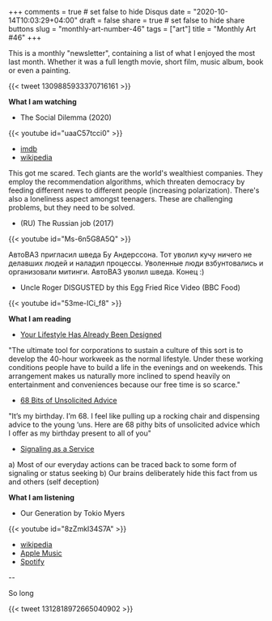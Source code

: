 +++
comments = true	# set false to hide Disqus
date = "2020-10-14T10:03:29+04:00"
draft = false
share = true	# set false to hide share buttons
slug = "monthly-art-number-46"
tags = ["art"]
title = "Monthly Art #46"
+++

This is a monthly "newsletter", containing a list of what I enjoyed the most
last month. Whether it was a full length movie, short film, music album, book
or even a painting.

<!--more-->

{{< tweet 1309885933370716161 >}}

**What I am watching**

* The Social Dilemma (2020)

{{< youtube id="uaaC57tcci0" >}}

  - [imdb](https://www.imdb.com/title/tt11464826/)
  - [wikipedia](https://en.wikipedia.org/wiki/The_Social_Dilemma)

This got me scared. Tech giants are the world's wealthiest companies. They
employ the recommendation algorithms, which threaten democracy by feeding
different news to different people (increasing polarization). There's also a
loneliness aspect amongst teenagers. These are challenging problems, but they
need to be solved.

* (RU) The Russian job (2017)

{{< youtube id="Ms-6n5G8A5Q" >}}

АвтоВАЗ пригласил шведа Бу Андерссона. Тот уволил кучу ничего не делавших людей
и наладил процессы. Уволенные люди взбунтовались и организовали митинги.
АвтоВАЗ уволил шведа. Конец :)

* Uncle Roger DISGUSTED by this Egg Fried Rice Video (BBC Food)

{{< youtube id="53me-ICi_f8" >}}

**What I am reading**

* [Your Lifestyle Has Already Been Designed](https://www.raptitude.com/2010/07/your-lifestyle-has-already-been-designed/)

"The ultimate tool for corporations to sustain a culture of this sort is to
develop the 40-hour workweek as the normal lifestyle. Under these working
conditions people have to build a life in the evenings and on weekends. This
arrangement makes us naturally more inclined to spend heavily on entertainment
and conveniences because our free time is so scarce."

* [68 Bits of Unsolicited Advice](https://kk.org/thetechnium/68-bits-of-unsolicited-advice/)

"It’s my birthday. I’m 68. I feel like pulling up a rocking chair and
dispensing advice to the young ‘uns. Here are 68 pithy bits of unsolicited
advice which I offer as my birthday present to all of you"

* [Signaling as a Service](https://julian.digital/2020/03/28/signaling-as-a-service/)

a) Most of our everyday actions can be traced back to some form of signaling or status seeking
b) Our brains deliberately hide this fact from us and others (self deception)

**What I am listening**

* Our Generation by Tokio Myers

{{< youtube id="8zZmkI34S7A" >}}

  - [wikipedia](https://en.wikipedia.org/wiki/Our_Generation_(album))
  - [Apple Music](https://music.apple.com/gb/album/our-generation/1295671251)
  - [Spotify](https://open.spotify.com/album/3Tg73QKlrAjOmlFHc4qlN1)

--

So long

{{< tweet 1312818972665040902 >}}
